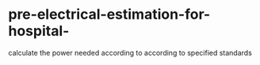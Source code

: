 # pre-electrical-estimation-for-hospital-
calculate the power needed according to according to specified standards
